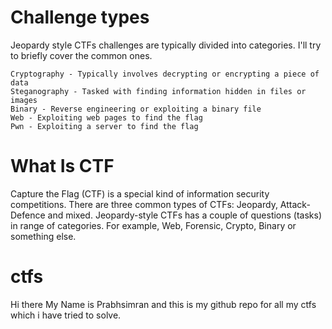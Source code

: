 # Challenge types

Jeopardy style CTFs challenges are typically divided into categories. I'll try to briefly cover the common ones.

    Cryptography - Typically involves decrypting or encrypting a piece of data
    Steganography - Tasked with finding information hidden in files or images
    Binary - Reverse engineering or exploiting a binary file
    Web - Exploiting web pages to find the flag
    Pwn - Exploiting a server to find the flag

# What Is CTF
Capture the Flag (CTF) is a special kind of information security competitions. There are three common types of CTFs: Jeopardy, Attack-Defence and mixed. Jeopardy-style CTFs has a couple of questions (tasks) in range of categories. For example, Web, Forensic, Crypto, Binary or something else.
# ctfs
Hi there My Name is Prabhsimran and this is my github repo for all my ctfs which i have tried to solve.
